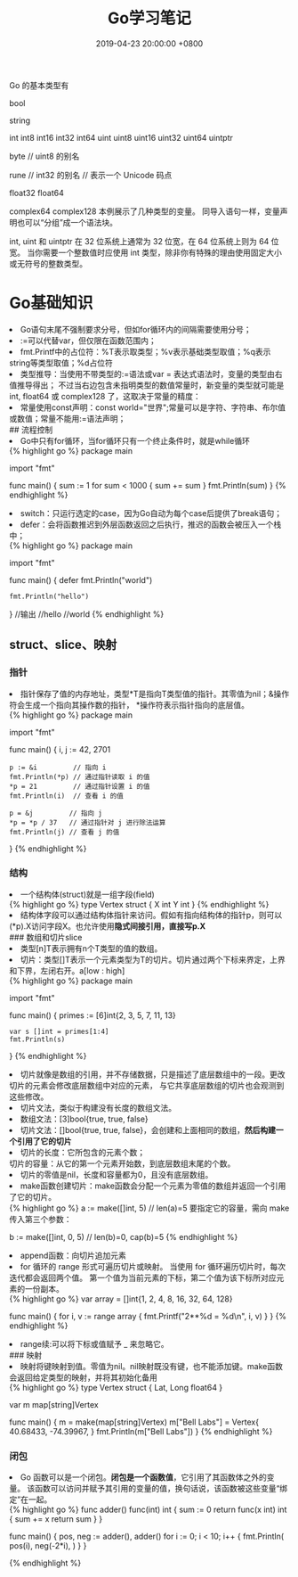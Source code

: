 ﻿---
layout: post
title:  "Go学习笔记"
date:   2019-04-23 20:00:00 +0800
categories: jekyll update
---
Go 的基本类型有

bool

string

int  int8  int16  int32  int64
uint uint8 uint16 uint32 uint64 uintptr

byte // uint8 的别名

rune // int32 的别名
    // 表示一个 Unicode 码点

float32 float64

complex64 complex128
本例展示了几种类型的变量。 同导入语句一样，变量声明也可以“分组”成一个语法块。

int, uint 和 uintptr 在 32 位系统上通常为 32 位宽，在 64 位系统上则为 64 位宽。 
当你需要一个整数值时应使用 int 类型，除非你有特殊的理由使用固定大小或无符号的整数类型。
# Go基础知识
<li>Go语句末尾不强制要求分号，但如for循环内的间隔需要使用分号；</li>
<li>:=可以代替var，但仅限在函数范围内；</li>

<li>fmt.Printf中的占位符：%T表示取类型；%v表示基础类型取值；%q表示string等类型取值；%d占位符</li>
<li>类型推导：当使用不带类型的:=语法或var = 表达式语法时，变量的类型由右值推导得出；
不过当右边包含未指明类型的数值常量时，新变量的类型就可能是 int, float64 或 complex128 了，这取决于常量的精度：</li>
<li>常量使用const声明：const world="世界";常量可以是字符、字符串、布尔值或数值；常量不能用:=语法声明；</li>
## 流程控制
<li>Go中只有for循环，当for循环只有一个终止条件时，就是while循环</li>
{% highlight go %}
package main

import "fmt"

func main() {
	sum := 1
	for sum < 1000 {
		sum += sum
	}
	fmt.Println(sum)
}
{% endhighlight %}
<li>switch：只运行选定的case，因为Go自动为每个case后提供了break语句；</li>
<li>defer：会将函数推迟到外层函数返回之后执行，推迟的函数会被压入一个栈中；</li>
{% highlight go %}
package main

import "fmt"

func main() {
	defer fmt.Println("world")

	fmt.Println("hello")
}
//输出
//hello 
//world
{% endhighlight %}
## struct、slice、映射
### 指针
<li>指针保存了值的内存地址，类型*T是指向T类型值的指针。其零值为nil；&操作符会生成一个指向其操作数的指针，
*操作符表示指针指向的底层值。</li>
{% highlight go %}
package main

import "fmt"

func main() {
	i, j := 42, 2701

	p := &i         // 指向 i
	fmt.Println(*p) // 通过指针读取 i 的值
	*p = 21         // 通过指针设置 i 的值
	fmt.Println(i)  // 查看 i 的值

	p = &j         // 指向 j
	*p = *p / 37   // 通过指针对 j 进行除法运算
	fmt.Println(j) // 查看 j 的值
}
{% endhighlight %}
### 结构
<li>一个结构体(struct)就是一组字段(field)</li>
{% highlight go %}
type Vertex struct {
	X int
	Y int
}
{% endhighlight %}
<li>结构体字段可以通过结构体指针来访问。假如有指向结构体的指针p，则可以(*p).X访问字段X。也允许使用<b>隐式间接引用，直接写p.X</b></li>
### 数组和切片slice
<li>类型[n]T表示拥有n个T类型的值的数组。</li>
<li>切片：类型[]T表示一个元素类型为T的切片。切片通过两个下标来界定，上界和下界，左闭右开。a[low : high]</li>
{% highlight go %}
package main

import "fmt"

func main() {
	primes := [6]int{2, 3, 5, 7, 11, 13}

	var s []int = primes[1:4]
	fmt.Println(s)
}
{% endhighlight %}
<li>切片就像是数组的引用，并不存储数据，只是描述了底层数组中的一段。更改切片的元素会修改底层数组中对应的元素，
与它共享底层数组的切片也会观测到这些修改。</li>
<li>切片文法，类似于构建没有长度的数组文法。
<li>数组文法：[3]bool{true, true, false}</li>
<li>切片文法：[]bool{true, true, false}，会创建和上面相同的数组，<b>然后构建一个引用了它的切片</b></li>
</li>
<li>切片的长度：它所包含的元素个数；<br>切片的容量：从它的第一个元素开始数，到底层数组末尾的个数。</li>
<li>切片的零值是nil，长度和容量都为0，且没有底层数组。</li>
<li>make函数创建切片：make函数会分配一个元素为零值的数组并返回一个引用了它的切片。</li>
{% highlight go %}
a := make([]int, 5)  // len(a)=5
要指定它的容量，需向 make 传入第三个参数：

b := make([]int, 0, 5) // len(b)=0, cap(b)=5
{% endhighlight %}
<li>append函数：向切片追加元素</li>
<li>for 循环的 range 形式可遍历切片或映射。
当使用 for 循环遍历切片时，每次迭代都会返回两个值。
第一个值为当前元素的下标，第二个值为该下标所对应元素的一份副本。</li>
{% highlight go %}
var array = []int{1, 2, 4, 8, 16, 32, 64, 128}

func main() {
	for i, v := range array {
		fmt.Printf("2**%d = %d\n", i, v)
	}
}
{% endhighlight %}
<li>range续:可以将下标或值赋予 _ 来忽略它。</li>
### 映射
<li>映射将键映射到值。零值为nil。nil映射既没有键，也不能添加键。make函数会返回给定类型的映射，并将其初始化备用</li>
{% highlight go %}
type Vertex struct {
	Lat, Long float64
}

var m map[string]Vertex

func main() {
	m = make(map[string]Vertex)
	m["Bell Labs"] = Vertex{
		40.68433, -74.39967,
	}
	fmt.Println(m["Bell Labs"])
}
{% endhighlight %}
### 闭包
<li>Go 函数可以是一个闭包。<b>闭包是一个函数值</b>，它引用了其函数体之外的变量。
该函数可以访问并赋予其引用的变量的值，换句话说，该函数被这些变量“绑定”在一起。</li>
{% highlight go %}
func adder() func(int) int {
	sum := 0
	return func(x int) int {
		sum += x
		return sum
	}
}

func main() {
	pos, neg := adder(), adder()
	for i := 0; i < 10; i++ {
		fmt.Println(
			pos(i),
			neg(-2*i),
		)
	}
}

{% endhighlight %}